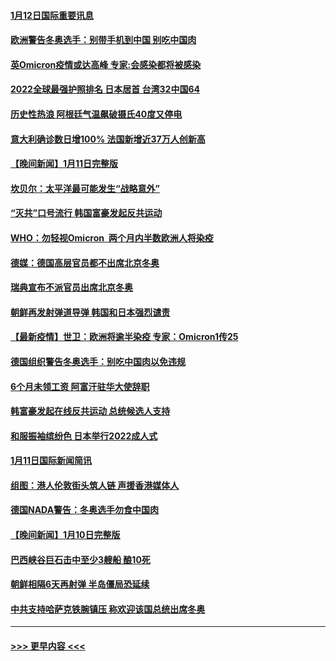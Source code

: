 #### [1月12日国际重要讯息](../pages/prog202/a103319127.md?t=01121851) 
#### [欧洲警告冬奥选手：别带手机到中国 别吃中国肉](../pages/prog202/a103319037.md?t=01121851) 
#### [英Omicron疫情或达高峰 专家:会感染都将被感染](../pages/prog202/a103319059.md?t=01121851) 
#### [2022全球最强护照排名 日本居首 台湾32中国64](../pages/prog202/a103318992.md?t=01121851) 
#### [历史性热浪 阿根廷气温飙破摄氏40度又停电](../pages/prog202/a103318991.md?t=01121851) 
#### [意大利确诊数日增100% 法国新增近37万人创新高](../pages/prog202/a103318918.md?t=01121851) 
#### [【晚间新闻】1月11日完整版](../pages/prog202/a103318871.md?t=01121851) 
#### [坎贝尔：太平洋最可能发生“战略意外”](../pages/prog202/a103318713.md?t=01121851) 
#### [“灭共”口号流行 韩国富豪发起反共运动](../pages/prog202/a103318673.md?t=01121851) 
#### [WHO：勿轻视Omicron  两个月内半数欧洲人将染疫](../pages/prog202/a103318698.md?t=01121851) 
#### [德媒：德国高层官员都不出席北京冬奥](../pages/prog202/a103318630.md?t=01121851) 
#### [瑞典宣布不派官员出席北京冬奥](../pages/prog202/a103318525.md?t=01121851) 
#### [朝鲜再发射弹道导弹 韩国和日本强烈谴责](../pages/prog202/a103318508.md?t=01121851) 
#### [【最新疫情】世卫：欧洲将逾半染疫 专家：Omicron1传25](../pages/prog202/a103318481.md?t=01121851) 
#### [德国组织警告冬奥选手：别吃中国肉以免违规](../pages/prog202/a103318514.md?t=01121851) 
#### [6个月未领工资 阿富汗驻华大使辞职](../pages/prog202/a103318199.md?t=01121851) 
#### [韩富豪发起在线反共运动 总统候选人支持](../pages/prog202/a103318172.md?t=01121851) 
#### [和服振袖缤纷色  日本举行2022成人式](../pages/prog202/a103318224.md?t=01121851) 
#### [1月11日国际新闻简讯](../pages/prog202/a103318178.md?t=01121851) 
#### [组图：港人伦敦街头筑人链 声援香港媒体人](../pages/prog202/a103318141.md?t=01121851) 
#### [德国NADA警告：冬奥选手勿食中国肉](../pages/prog202/a103318104.md?t=01121851) 
#### [【晚间新闻】1月10日完整版](../pages/prog202/a103317893.md?t=01121851) 
#### [巴西峡谷巨石击中至少3艘船 酿10死](../pages/prog202/a103317997.md?t=01121851) 
#### [朝鲜相隔6天再射弹 半岛僵局恐延续](../pages/prog202/a103317955.md?t=01121851) 
#### [中共支持哈萨克铁腕镇压 称欢迎该国总统出席冬奥](../pages/prog202/a103317736.md?t=01121851) 

----
#### [ >>> 更早内容 <<< ](../indexes/prog202-earlier.md)
